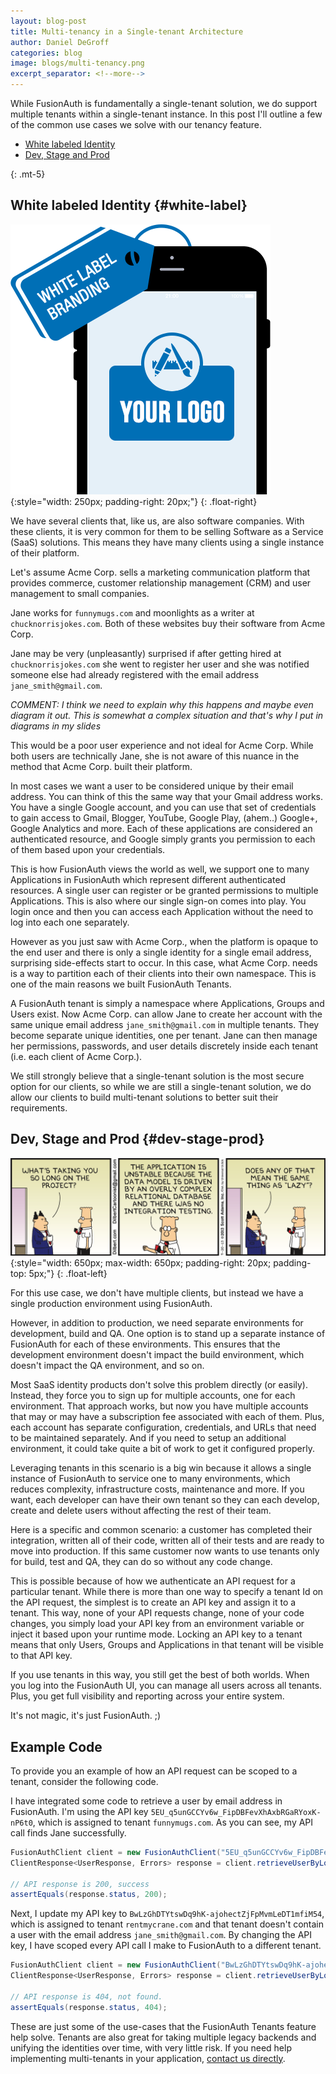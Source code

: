 ```yaml
---
layout: blog-post
title: Multi-tenancy in a Single-tenant Architecture
author: Daniel DeGroff
categories: blog
image: blogs/multi-tenancy.png
excerpt_separator: <!--more-->
---
```


While FusionAuth is fundamentally a single-tenant solution, we do support multiple tenants within a single-tenant instance. In this post I'll outline a few of the common use cases we solve with our tenancy feature.
<!--more-->

* [White labeled Identity](#white-label)
* [Dev, Stage and Prod](#dev-stage-prod)

{: .mt-5}


## White labeled Identity        {#white-label}

![white-label](/assets/img/blogs/white-label.png){:style="width: 250px; padding-right: 20px;"}
{: .float-right}

We have several clients that, like us, are also software companies. With these clients, it is very common for them to be selling Software as a Service (SaaS) solutions. This means they have many clients using a single instance of their platform.

Let's assume Acme Corp. sells a marketing communication platform that provides commerce, customer relationship management (CRM) and user management to small companies.  

Jane works for `funnymugs.com` and moonlights as a writer at `chucknorrisjokes.com`. Both of these websites buy their software from Acme Corp.

Jane may be very (unpleasantly) surprised if after getting hired at `chucknorrisjokes.com` she went to register her user and she was notified someone else had already registered with the email address `jane_smith@gmail.com`.
 
*COMMENT: I think we need to explain why this happens and maybe even diagram it out. This is somewhat a complex situation and that's why I put in diagrams in my slides* 

This would be a poor user experience and not ideal for Acme Corp. While both users are technically Jane, she is not aware of this nuance in the method that Acme Corp. built their platform.

In most cases we want a user to be considered unique by their email address. You can think of this the same way that your Gmail address works. You have a single Google account, and you can use that set of credentials to gain access to Gmail, Blogger, YouTube, Google Play, (ahem..) Google+, Google Analytics and more. Each of these applications are considered an authenticated resource, and Google simply grants you permission to each of them based upon your credentials. 

This is how FusionAuth views the world as well, we support one to many Applications in FusionAuth which represent different authenticated resources. A single user can register or be granted permissions to multiple Applications. This is also where our single sign-on comes into play. You login once and then you can access each Application without the need to log into each one separately.  

However as you just saw with Acme Corp., when the platform is opaque to the end user and there is only a single identity for a single email address, surprising side-effects start to occur. In this case, what Acme Corp. needs is a way to partition each of their clients into their own namespace. This is one of the main reasons we built FusionAuth Tenants. 

A FusionAuth tenant is simply a namespace where Applications, Groups and Users exist. Now Acme Corp. can allow Jane to create her account with the same unique email address `jane_smith@gmail.com` in multiple tenants. They become separate unique identities, one per tenant. Jane can then manage her permissions, passwords, and user details discretely inside each tenant (i.e. each client of Acme Corp.). 

We still strongly believe that a single-tenant solution is the most secure option for our clients, so while we are still a single-tenant solution, we do allow our clients to build multi-tenant solutions to better suit their requirements. 


## Dev, Stage and Prod      {#dev-stage-prod}

![white-label](/assets/img/blogs/dilbert-project.png){:style="width: 650px; max-width: 650px; padding-right: 20px; padding-top: 5px;"}
{: .float-left}

For this use case, we don't have multiple clients, but instead we have a single production environment using FusionAuth.

However, in addition to production, we need separate environments for development, build and QA. One option is to stand up a separate instance of FusionAuth for each of these environments. This ensures that the development environment doesn't impact the build environment, which doesn't impact the QA environment, and so on. 

Most SaaS identity products don't solve this problem directly (or easily). Instead, they force you to sign up for multiple accounts, one for each environment. That approach works, but now you have multiple accounts that may or may have a subscription fee associated with each of them. Plus, each account has separate configuration, credentials, and URLs that need to be maintained separately. And if you need to setup an additional environment, it could take quite a bit of work to get it configured properly. 

Leveraging tenants in this scenario is a big win because it allows a single instance of FusionAuth to service one to many environments, which reduces complexity, infrastructure costs, maintenance and more. If you want, each developer can have their own tenant so they can each develop, create and delete users without affecting the rest of their team. 

Here is a specific and common scenario: a customer has completed their integration, written all of their code, written all of their tests and are ready to move into production. If this same customer now wants to use tenants only for build, test and QA, they can do so without any code change. 

This is possible because of how we authenticate an API request for a particular tenant. While there is more than one way to specify a tenant Id on the API request, the simplest is to create an API key and assign it to a tenant. This way, none of your API requests change, none of your code changes, you simply load your API key from an environment variable or inject it based upon your runtime mode. Locking an API key to a tenant means that only Users, Groups and Applications in that tenant will be visible to that API key.

If you use tenants in this way, you still get the best of both worlds. When you log into the FusionAuth UI, you can manage all users across all tenants. Plus, you get full visibility and reporting across your entire system. 

It's not magic, it's just FusionAuth. ;)

## Example Code

To provide you an example of how an API request can be scoped to a tenant, consider the following code.

I have integrated some code to retrieve a user by email address in FusionAuth. I'm using the API key `5EU_q5unGCCYv6w_FipDBFevXhAxbRGaRYoxK-nP6t0`, which is assigned to tenant `funnymugs.com`. As you can see, my API call finds Jane successfully.
  
```java
FusionAuthClient client = new FusionAuthClient("5EU_q5unGCCYv6w_FipDBFevXhAxbRGaRYoxK-nP6t0", "http://localhost:9011");
ClientResponse<UserResponse, Errors> response = client.retrieveUserByLoginId("jane_smith@gmail.com");

// API response is 200, success
assertEquals(response.status, 200);
```

Next, I update my API key to `BwLzGhDTYtswDq9hK-ajohectZjFpMvmLeDT1mfiM54`, which is assigned to tenant `rentmycrane.com` and that tenant doesn't contain a user with the email address `jane_smith@gmail.com`. By changing the API key, I have scoped every API call I make to FusionAuth to a different tenant.
   
```java
FusionAuthClient client = new FusionAuthClient("BwLzGhDTYtswDq9hK-ajohectZjFpMvmLeDT1mfiM54", "http://localhost:9011");
ClientResponse<UserResponse, Errors> response = client.retrieveUserByLoginId("jane_smith@gmail.com");

// API response is 404, not found.
assertEquals(response.status, 404);
``` 

These are just some of the use-cases that the FusionAuth Tenants feature help solve. Tenants are also great for taking multiple legacy backends and unifying the identities over time, with very little risk. If you need help implementing multi-tenants in your application, [contact us directly](https://fusionauth.io/contact).  
